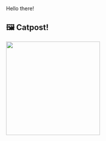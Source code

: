Hello there!



## 🖼️ Catpost!

<sub>
    <img src="https://cdn2.thecatapi.com/images/7l5.jpg" height="256">
</sub>

